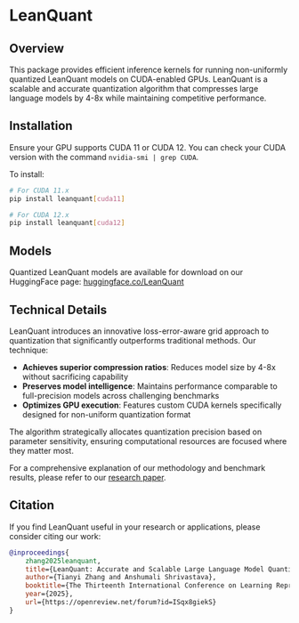 # LeanQuant

## Overview

This package provides efficient inference kernels for running non-uniformly quantized LeanQuant models on CUDA-enabled GPUs. LeanQuant is a scalable and accurate quantization algorithm that compresses large language models by 4-8x while maintaining competitive performance.

## Installation

Ensure your GPU supports CUDA 11 or CUDA 12. You can check your CUDA version with the command `nvidia-smi | grep CUDA`.

To install:
```bash
# For CUDA 11.x
pip install leanquant[cuda11]

# For CUDA 12.x
pip install leanquant[cuda12]
```

## Models

Quantized LeanQuant models are available for download on our HuggingFace page: [huggingface.co/LeanQuant](https://huggingface.co/LeanQuant)

## Technical Details

LeanQuant introduces an innovative loss-error-aware grid approach to quantization that significantly outperforms traditional methods. Our technique:

- **Achieves superior compression ratios**: Reduces model size by 4-8x without sacrificing capability
- **Preserves model intelligence**: Maintains performance comparable to full-precision models across challenging benchmarks
- **Optimizes GPU execution**: Features custom CUDA kernels specifically designed for non-uniform quantization format

The algorithm strategically allocates quantization precision based on parameter sensitivity, ensuring computational resources are focused where they matter most.

For a comprehensive explanation of our methodology and benchmark results, please refer to our [research paper](https://arxiv.org/pdf/2407.10032).

## Citation

If you find LeanQuant useful in your research or applications, please consider citing our work:

```bibtex
@inproceedings{
    zhang2025leanquant,
    title={LeanQuant: Accurate and Scalable Large Language Model Quantization with Loss-error-aware Grid},
    author={Tianyi Zhang and Anshumali Shrivastava},
    booktitle={The Thirteenth International Conference on Learning Representations},
    year={2025},
    url={https://openreview.net/forum?id=ISqx8giekS}
}
```